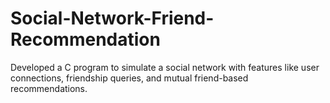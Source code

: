 # Social-Network-Friend-Recommendation
Developed a C program to simulate a social network with features like user connections, friendship queries, and 
mutual friend-based recommendations. 
